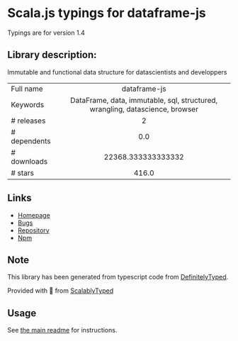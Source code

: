 
# Scala.js typings for dataframe-js

Typings are for version 1.4

## Library description:
Immutable and functional data structure for datascientists and developpers

|                    |                 |
| ------------------ | :-------------: |
| Full name          | dataframe-js |
| Keywords           | DataFrame, data, immutable, sql, structured, wrangling, datascience, browser |
| # releases         | 2 |
| # dependents       | 0.0 |
| # downloads        | 22368.333333333332 |
| # stars            | 416.0 |

## Links
- [Homepage](https://gmousse.gitbooks.io/dataframe-js/)
- [Bugs](https://github.com/Gmousse/dataframe-js/issues)
- [Repository](https://github.com/Gmousse/dataframe-js)
- [Npm](https://www.npmjs.com/package/dataframe-js)
    


## Note
This library has been generated from typescript code from [DefinitelyTyped](https://definitelytyped.org).

Provided with :purple_heart: from [ScalablyTyped](https://github.com/oyvindberg/ScalablyTyped)

## Usage
See [the main readme](../../readme.md) for instructions.


